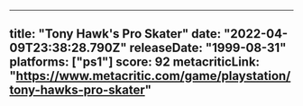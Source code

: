 
---
title: "Tony Hawk's Pro Skater"
date: "2022-04-09T23:38:28.790Z"
releaseDate: "1999-08-31"
platforms: ["ps1"]
score: 92
metacriticLink: "https://www.metacritic.com/game/playstation/tony-hawks-pro-skater"
---
